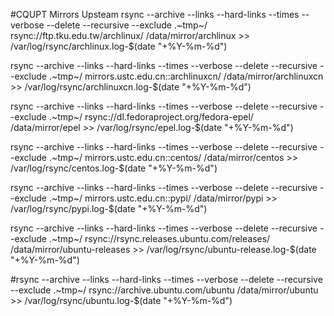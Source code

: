 #CQUPT Mirrors Upsteam
rsync --archive --links --hard-links --times --verbose --delete --recursive --exclude .~tmp~/ rsync://ftp.tku.edu.tw/archlinux/ /data/mirror/archlinux >> /var/log/rsync/archlinux.log-$(date "+%Y-%m-%d")

rsync --archive --links --hard-links --times --verbose --delete --recursive --exclude .~tmp~/ mirrors.ustc.edu.cn::archlinuxcn/ /data/mirror/archlinuxcn >> /var/log/rsync/archlinuxcn.log-$(date "+%Y-%m-%d")

rsync --archive --links --hard-links --times --verbose --delete --recursive --exclude .~tmp~/ rsync://dl.fedoraproject.org/fedora-epel/ /data/mirror/epel  >> /var/log/rsync/epel.log-$(date "+%Y-%m-%d")

rsync --archive --links --hard-links --times --verbose --delete --recursive --exclude .~tmp~/ mirrors.ustc.edu.cn::centos/ /data/mirror/centos  >> /var/log/rsync/centos.log-$(date "+%Y-%m-%d")

rsync --archive --links --hard-links --times --verbose --delete --recursive --exclude .~tmp~/ mirrors.ustc.edu.cn::pypi/ /data/mirror/pypi >> /var/log/rsync/pypi.log-$(date "+%Y-%m-%d")

rsync --archive --links --hard-links --times --verbose --delete --recursive --exclude .~tmp~/ rsync://rsync.releases.ubuntu.com/releases/ /data/mirror/ubuntu-releases >> /var/log/rsync/ubuntu-release.log-$(date "+%Y-%m-%d")

#rsync --archive --links --hard-links --times --verbose --delete --recursive --exclude .~tmp~/ rsync://archive.ubuntu.com/ubuntu /data/mirror/ubuntu >> /var/log/rsync/ubuntu.log-$(date "+%Y-%m-%d")
